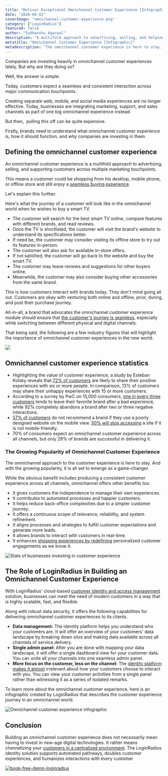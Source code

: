 ```yaml
---
title: "Deliver Exceptional Omnichannel Customer Experience [Infographic]"
date: "2020-04-01"
coverImage: "omnichannel-customer-experience.png"
category: ["LoginRadius"]
featured: false 
author: "Sudhanshu Agarwal"
description: "A multifold approach to advertising, selling, and helping consumers through various marketing touchpoints is an omnichannel consumer experience. To learn more, check out the infographic."
metatitle: "Omnichannel Customer Experience [Infographic]"
metadescription: "The omnichannel consumer experience is here to stay. And it is all set to emerge as a game-changer with rising popularity. Check out the infographic to know how."
---
```



Companies are investing heavily in omnichannel customer experiences lately. But why are they doing so?

Well, the answer is simple.

Today, customers expect a seamless and consistent interaction across major communication touchpoints.

Creating separate web, mobile, and social media experiences are no longer effective. Today, businesses are integrating marketing, support, and sales channels as part of one big omnichannel experience instead.

But then,  pulling this off can be quite expensive. 

Firstly, brands need to understand what omnichannel customer experience is, how it should function, and why companies are investing in them.

## Defining the omnichannel customer experience

An omnichannel customer experience is a multifold approach to advertising, selling, and supporting customers across multiple marketing touchpoints. 

This means a customer could be shopping from his desktop, mobile phone, or offline store and still enjoy a [seamless buying experience](https://www.loginradius.com/blog/2019/11/improve-customer-experience-ecommerce/). 

Let's explain this further.

Here's what the journey of a customer will look like in the omnichannel world when he wishes to buy a smart TV.

- The customer will search for the best smart TV online, compare features with different brands, and read reviews.
- Once the TV is shortlisted, the customer will visit the brand's website to understand its specifications better.
- If need be, the customer may consider visiting its offline store to try out its features in-person. 
- The customer will also ask for available in-store offers.
- If not satisfied, the customer will go back to the website and buy the smart TV.
- The customer may leave reviews and suggestions for other buyers online.
- Meanwhile, the customer may also consider buying other accessories from the same brand.

This is how customers interact with brands today. They don't mind going all out. Customers are okay with venturing both online and offline, prior, during, and post their purchase journey. 

All-in-all, a brand that advocates the omnichannel customer experience module should ensure that [the customer's journey is seamless](https://www.loginradius.com/customer-experience-solutions/), especially while switching between different physical and digital channels.

That being said, the following are a few industry figures that will highlight the importance of omnichannel customer experiences in the new world.

[![](omnichannel-customer-experience-whitepaper-1024x310.jpg)](https://www.loginradius.com/resource/omnichannel-retailer-customer-experience)

## Omnichannel customer experience statistics

- Highlighting the value of customer experience, a study by Esteban Kolsky reveals that [72% of customers](http://www.slideshare.net/ekolsky/cx-for-executives) are likely to share their positive experiences with six or more people. In comparison, 13% of customers may share their unhappy experiences with 15 or more customers.
- According to a survey by PwC on 15,000 consumers, [one in every three customers](https://www.pwc.com/us/en/retail-consumer/publications/assets/pwc-retailing-2020.pdf) tends to leave their favorite brand after a bad experience, while 92% completely abandons a brand after two or three negative interactions.
- [57% of customers](https://www.socpub.com/articles/the-5-mobile-marketing-mistakes-infographic-14849) do not recommend a brand if they use a poorly designed website on the mobile view. [50% will stop accessing](https://www.business2community.com/marketing/38-mobile-marketing-statistics-you-need-to-know-02185085) a site if it is not mobile-friendly.
- 70% of consumers expect an omnichannel customer experience across all channels, but only 29% of brands are successful in delivering it.

### The Growing Popularity of Omnichannel Customer Experience

The omnichannel approach to the customer experience is here to stay. And with the growing popularity, it is all set to emerge as a game-changer. 

While the obvious benefit includes producing a consistent customer experience across all channels, omnichannel offers other benefits too.

- It gives customers the independence to manage their own experiences. 
- It contributes to automated processes and happier customers.
- It helps reduce back-office complexities due to a simpler customer journey. 
- It offers a continuous scope of relevance, reliability, and system refinement. 
- It aligns processes and strategies to fulfill customer expectations and generate more leads.
- It allows brands to interact with customers in real-time.
- It enhances [shopping experiences by redefining](https://www.loginradius.com/blog/2018/11/improving-customer-experience-in-the-retail-e-commerce-industry/) personalized customer engagements as we know it.

![Stats of businesses investing in customer experience](omnichallel-2.png)

## The Role of LoginRadius in Building an Omnichannel Customer Experience

With LoginRadius' cloud-based [customer identity and access management](https://www.loginradius.com/blog/2019/06/customer-identity-and-access-management/) solution, businesses can meet the need of modern customers in a way that is highly scalable, fast, and flexible. 

Along with robust data security, it offers the following capabilities for delivering omnichannel customer experiences to its clients.

- **Data management:** The identity platform helps you understand who your customers are. It will offer an overview of your customers' data landscape by breaking down silos and making data available across all channels of service delivery. 
- **Single admin panel:** After you are done with mapping your data landscape, it will offer a single dashboard view for your customer data. You can unite all your channels into one seamless admin panel.
- **More focus on the customer, less on the channel:** The [identity platform makes it almost](https://www.loginradius.com/blog/2019/10/digital-identity-management/) irrelevant about how your customers choose to interact with you. You can view your customer activities from a single panel rather than witnessing it as a series of isolated remarks.

To learn more about the omnichannel customer experience, here is an infographic created by LoginRadius that describes the customer experience journey in an omnichannel world.

![Omnichannel customer experience infographic](Making-Customers-Feel-Seen-in-an-Omnichannel-World-1-scaled.jpg)

## Conclusion

Building an omnichannel customer experience does not necessarily mean having to invest in new-age digital technologies. It rather means channelizing your [customers in a centralized environment](https://www.loginradius.com/blog/2019/12/identity-as-a-service-for-business/). The LoginRadius identity solution supports automated pathways, doubles customer experiences, and humanizes interactions with every customer

[![book-free-demo-loginradius](../../assets/book-a-demo-loginradius.png)](https://www.loginradius.com/book-a-demo/)
